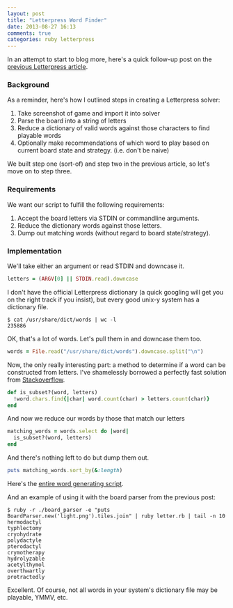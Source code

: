 ```yaml
---
layout: post
title: "Letterpress Word Finder"
date: 2013-08-27 16:13
comments: true
categories: ruby letterpress
---
```


In an attempt to start to blog more, here's a quick follow-up post on the [previous Letterpress article][lp].

### Background

As a reminder, here's how I outlined steps in creating a Letterpress solver:

1. Take screenshot of game and import it into solver
2. Parse the board into a string of letters
3. Reduce a dictionary of valid words against those characters to find playable words
4. Optionally make recommendations of which word to play based on current board state and strategy. (i.e. don't be naive)

We built step one (sort-of) and step two in the previous article, so let's move on to step three.

### Requirements
We want our script to fulfill the following requirements:

1. Accept the board letters via STDIN or commandline arguments.
2. Reduce the dictionary words against those letters.
3. Dump out matching words (without regard to board state/strategy).

### Implementation
We'll take either an argument or read STDIN and downcase it.

```ruby
letters = (ARGV[0] || STDIN.read).downcase
```

I don't have the official Letterpress dictionary (a quick googling will get you on the right track if you insist), but every good unix-y system has a dictionary file.

    $ cat /usr/share/dict/words | wc -l
    235886

OK, that's a lot of words. Let's pull them in and downcase them too.
```ruby
words = File.read("/usr/share/dict/words").downcase.split("\n")
```

Now, the only really interesting part: a method to determine if a word can be constructed from letters. I've shamelessly borrowed a perfectly fast solution from [Stackoverflow][so].
```ruby
def is_subset?(word, letters)
  !word.chars.find{|char| word.count(char) > letters.count(char)}
end
```

And now we reduce our words by those that match our letters

```ruby
matching_words = words.select do |word|
  is_subset?(word, letters)
end
```

And there's nothing left to do but dump them out.

```ruby
puts matching_words.sort_by(&:length)
```

Here's the [entire word generating script][gist].

And an example of using it with the board parser from the previous post:

    $ ruby -r ./board_parser -e "puts BoardParser.new('light.png').tiles.join" | ruby letter.rb | tail -n 10
    hermodactyl
    typhlectomy
    cryohydrate
    polydactyle
    pterodactyl
    crymotherapy
    hydrolyzable
    acetylthymol
    overthwartly
    protractedly

Excellent. Of course, not all words in your system's dictionary file may be playable, YMMV, etc.

[lp]: http://blog.semanticart.com/blog/2012/11/18/quick-and-dirty-ocr-for-letterpress-and-other-tile-based-games/
[so]: http://stackoverflow.com/questions/11349544/ruby-optimize-the-comparison-of-two-arrays-with-duplicates
[gist]: https://gist.github.com/semanticart/6346135
